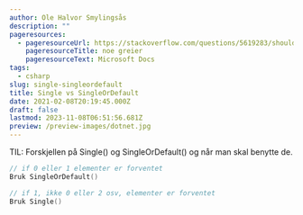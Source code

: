 ```yaml
---
author: Ole Halvor Smylingsås
description: ""
pageresources:
  - pageresourceUrl: https://stackoverflow.com/questions/5619283/should-i-use-single-or-singleordefault-if-there-is-a-chance-that-the-element
    pageresourceTitle: noe greier
    pageresourceText: Microsoft Docs
tags:
  - csharp
slug: single-singleordefault
title: Single vs SingleOrDefault
date: 2021-02-08T20:19:45.000Z
draft: false
lastmod: 2023-11-08T06:51:56.681Z
preview: /preview-images/dotnet.jpg
---
```


TIL: Forskjellen på Single() og SingleOrDefault() og når man skal benytte de.
<!--more-->
```c
// if 0 eller 1 elementer er forventet
Bruk SingleOrDefault() 
```
```c
// if 1, ikke 0 eller 2 osv, elementer er forventet
Bruk Single() 
```